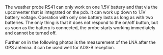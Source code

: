 The weather probe RS41 can only work on one 1.5V battery and that via the upconverter that is integrated on the pcb. 
It can work up down to 1.1V battery voltage. Operation with only one battery lasts as long as with two batteries. 
The only thing is that it does not respond to the on/off button, but as soon as the battery is connected, 
the probe starts working immediately and cannot be turned off.

Further on in the following photos is the measurement of the LNA after the GPS antenna. it can be used well for ADS-B reception.
